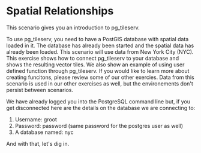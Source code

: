 # Spatial Relationships

This scenario gives you an introduction to pg_tileserv.

To use pg_tileserv, you need to have a PostGIS database with spatial data loaded in it. The database has already been started and the spatial data has already been loaded. This scenario will use data from New York City (NYC). This exercise shows how to connect pg_tileserv to your database and shows the resulting vector tiles. We also show an example of using user defined function through pg_tileserv. If you would like to learn more about creating funcitons, please review some of our other exercies. Data from this scenario is used in our other exercises as well, but the environements don't persist between scenarios.

We have already logged you into the PostgreSQL command line but, if you get disconnected here are the details on the database we are connecting to:

1. Username: groot
2. Password: password (same password for the postgres user as well)
3. A database named: nyc

And with that, let's dig in.
